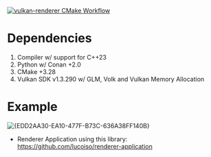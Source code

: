 [![vulkan-renderer CMake Workflow](https://github.com/lucoiso/vulkan-renderer/actions/workflows/cmake-build.yml/badge.svg)](https://github.com/lucoiso/vulkan-renderer/actions/workflows/cmake-build.yml)

# Dependencies

1. Compiler w/ support for C++23
2. Python w/ Conan +2.0
3. CMake +3.28
4. Vulkan SDK v1.3.290 w/ GLM, Volk and Vulkan Memory Allocation

# Example

![{EDD2AA30-EA10-477F-B73C-636A38FF140B}](https://github.com/user-attachments/assets/52e0a5b5-1717-4f15-a8a3-598665795c57)

- Renderer Application using this library: https://github.com/lucoiso/renderer-application
